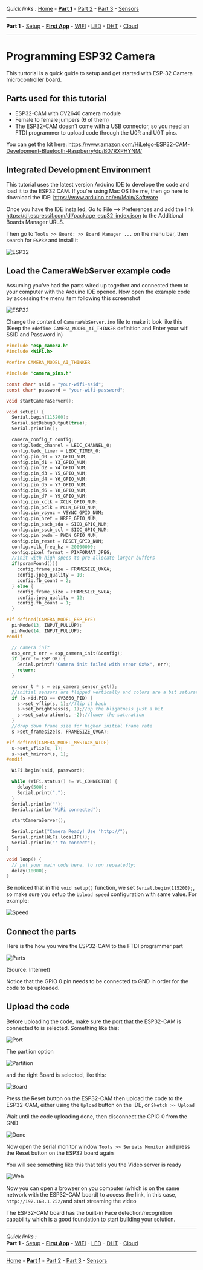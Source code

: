 *Quick links :*
[Home](/README.md) - [**Part 1**](../part1/README.md) - [Part 2](../part2/README.md) - [Part 3](../part3/README.md) - [Sensors](/en/sensors/README.md)
***
**Part 1** - [Setup](PREREQ.md) - [**First App**](FIRSTAPP.md) - [WIFI](WIFI.md) - [LED](LED.md) - [DHT](DHT.md) - [Cloud](IOTCLOUD.md)
***

# Programming ESP32 Camera 
This turtorial is a quick guide to setup and get started with ESP-32 Camera microcontroller board. 

## Parts used for this tutorial

- ESP32-CAM with OV2640 camera module
- Female to female jumpers (6 of them)
- The ESP32-CAM doesn’t come with a USB connector, so you need an FTDI programmer to upload code through the U0R and U0T pins. 

You can get the kit here: 
https://www.amazon.com/HiLetgo-ESP32-CAM-Development-Bluetooth-Raspberry/dp/B07RXPHYNM/

## Integrated Development Environment

This tutorial uses the latest version Arduino IDE to develope the code and load it to the ESP32 CAM. If you're using Mac OS like me, then go here to download the IDE: https://www.arduino.cc/en/Main/Software

Once you have the IDE installed,
Go to File –> Preferences and add the link https://dl.espressif.com/dl/package_esp32_index.json to the Additional Boards Manager URLS.

Then go to `Tools >> Board: >> Board Manager ...` on the menu bar, then search for `ESP32` and install it

![ESP32](../images/board-manager.png)

## Load the CameraWebServer example code

Assuming you've had the parts wired up together and connected them to your computer with the Arduino IDE opened. Now open the example code by accessing the menu item following this screenshot

![ESP32](../images/web-cam-server.png)

Change the content of `CameraWebServer.ino` file to make it look like this (Keep the `#define CAMERA_MODEL_AI_THINKER` definition and Enter your wifi SSID and Password in)

```C
#include "esp_camera.h"
#include <WiFi.h>

#define CAMERA_MODEL_AI_THINKER

#include "camera_pins.h"

const char* ssid = "your-wifi-ssid";
const char* password = "your-wifi-password";

void startCameraServer();

void setup() {
  Serial.begin(115200);
  Serial.setDebugOutput(true);
  Serial.println();

  camera_config_t config;
  config.ledc_channel = LEDC_CHANNEL_0;
  config.ledc_timer = LEDC_TIMER_0;
  config.pin_d0 = Y2_GPIO_NUM;
  config.pin_d1 = Y3_GPIO_NUM;
  config.pin_d2 = Y4_GPIO_NUM;
  config.pin_d3 = Y5_GPIO_NUM;
  config.pin_d4 = Y6_GPIO_NUM;
  config.pin_d5 = Y7_GPIO_NUM;
  config.pin_d6 = Y8_GPIO_NUM;
  config.pin_d7 = Y9_GPIO_NUM;
  config.pin_xclk = XCLK_GPIO_NUM;
  config.pin_pclk = PCLK_GPIO_NUM;
  config.pin_vsync = VSYNC_GPIO_NUM;
  config.pin_href = HREF_GPIO_NUM;
  config.pin_sscb_sda = SIOD_GPIO_NUM;
  config.pin_sscb_scl = SIOC_GPIO_NUM;
  config.pin_pwdn = PWDN_GPIO_NUM;
  config.pin_reset = RESET_GPIO_NUM;
  config.xclk_freq_hz = 20000000;
  config.pixel_format = PIXFORMAT_JPEG;
  //init with high specs to pre-allocate larger buffers
  if(psramFound()){
    config.frame_size = FRAMESIZE_UXGA;
    config.jpeg_quality = 10;
    config.fb_count = 2;
  } else {
    config.frame_size = FRAMESIZE_SVGA;
    config.jpeg_quality = 12;
    config.fb_count = 1;
  }

#if defined(CAMERA_MODEL_ESP_EYE)
  pinMode(13, INPUT_PULLUP);
  pinMode(14, INPUT_PULLUP);
#endif

  // camera init
  esp_err_t err = esp_camera_init(&config);
  if (err != ESP_OK) {
    Serial.printf("Camera init failed with error 0x%x", err);
    return;
  }

  sensor_t * s = esp_camera_sensor_get();
  //initial sensors are flipped vertically and colors are a bit saturated
  if (s->id.PID == OV3660_PID) {
    s->set_vflip(s, 1);//flip it back
    s->set_brightness(s, 1);//up the blightness just a bit
    s->set_saturation(s, -2);//lower the saturation
  }
  //drop down frame size for higher initial frame rate
  s->set_framesize(s, FRAMESIZE_QVGA);

#if defined(CAMERA_MODEL_M5STACK_WIDE)
  s->set_vflip(s, 1);
  s->set_hmirror(s, 1);
#endif

  WiFi.begin(ssid, password);

  while (WiFi.status() != WL_CONNECTED) {
    delay(500);
    Serial.print(".");
  }
  Serial.println("");
  Serial.println("WiFi connected");

  startCameraServer();

  Serial.print("Camera Ready! Use 'http://");
  Serial.print(WiFi.localIP());
  Serial.println("' to connect");
}

void loop() {
  // put your main code here, to run repeatedly:
  delay(10000);
}
```

Be noticed that in the `void setup()` function, we set `Serial.begin(115200);`, so make sure you setup the `Upload speed` configuration with same value. For example:

![Speed](../images/speed.png)


## Connect the parts

Here is the how you wire the ESP32-CAM to the FTDI programmer part

![Parts](../images/parts1.png)

(Source: Internet)

Notice that the GPIO 0 pin needs to be connected to GND in order for the code to be uploaded. 

## Upload the code

Before uploading the code, make sure the port that the ESP32-CAM is connected to is selected. Something like this:

![Port](../images/port.png)

The partiion option

![Partition](../images/partition.png)

and the right Board is selected, like this:

![Board](../images/upload1.png)

Press the Reset button on the ESP32-CAM then upload the code to the ESP32-CAM, either using the `Upload` button on the IDE, or `Sketch >> Upload`

Wait until the code uploading done, then disconnect the GPIO 0 from the GND

![Done](../images/upload-done.png)

Now open the serial monitor window `Tools >> Serials Monitor` and press the Reset button on the ESP32 board again

You will see something like this that tells you the Video server is ready

![Web](../images/monitor.png)

Now you can open a browser on you computer (which is on the same network with the ESP32-CAM board) to access the link, in this case, `http://192.168.1.252/`and start streaming the video

The ESP32-CAM board has the built-in Face detection/recognition capability which is a good foundation to start building your solution. 

***
*Quick links :*  
**Part 1** - [Setup](PREREQ.md) - [**First App**](FIRSTAPP.md) - [WIFI](WIFI.md) - [LED](LED.md) - [DHT](DHT.md) - [Cloud](IOTCLOUD.md)
***
[Home](/README.md) - [**Part 1**](../part1/README.md) - [Part 2](../part2/README.md) - [Part 3](../part3/README.md) - [Sensors](/en/sensors/README.md)